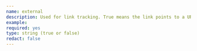 ```yaml
---
name: external
description: Used for link tracking. True means the link points to a URL not on the current site.
example:
required: yes
type: string (true or false)
redact: false
---
```

